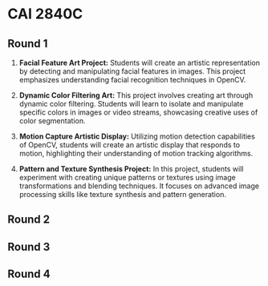 # CAI 2840C

## Round 1

1. **Facial Feature Art Project:** Students will create an artistic representation by detecting and manipulating facial features in images. This project emphasizes understanding facial recognition techniques in OpenCV.

2. **Dynamic Color Filtering Art:** This project involves creating art through dynamic color filtering. Students will learn to isolate and manipulate specific colors in images or video streams, showcasing creative uses of color segmentation.

3. **Motion Capture Artistic Display:** Utilizing motion detection capabilities of OpenCV, students will create an artistic display that responds to motion, highlighting their understanding of motion tracking algorithms.

4. **Pattern and Texture Synthesis Project:** In this project, students will experiment with creating unique patterns or textures using image transformations and blending techniques. It focuses on advanced image processing skills like texture synthesis and pattern generation.

## Round 2


## Round 3


## Round 4


